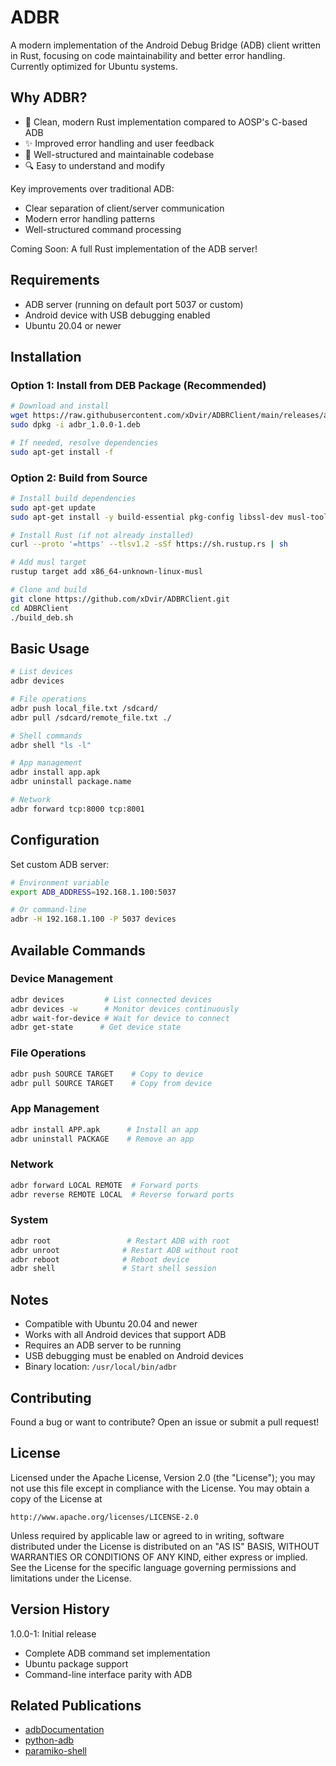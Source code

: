 # ADBR

A modern implementation of the Android Debug Bridge (ADB) client written in Rust, focusing on code maintainability and better error handling. Currently optimized for Ubuntu systems.

## Why ADBR?

- 📝 Clean, modern Rust implementation compared to AOSP's C-based ADB
- ✨ Improved error handling and user feedback
- 🚀 Well-structured and maintainable codebase
- 🔍 Easy to understand and modify

Key improvements over traditional ADB:
- Clear separation of client/server communication
- Modern error handling patterns
- Well-structured command processing

Coming Soon: A full Rust implementation of the ADB server!

## Requirements

- ADB server (running on default port 5037 or custom)
- Android device with USB debugging enabled
- Ubuntu 20.04 or newer

## Installation

### Option 1: Install from DEB Package (Recommended)
```bash
# Download and install
wget https://raw.githubusercontent.com/xDvir/ADBRClient/main/releases/adbr_1.0.0-1.deb
sudo dpkg -i adbr_1.0.0-1.deb

# If needed, resolve dependencies
sudo apt-get install -f
```

### Option 2: Build from Source
```bash
# Install build dependencies
sudo apt-get update
sudo apt-get install -y build-essential pkg-config libssl-dev musl-tools

# Install Rust (if not already installed)
curl --proto '=https' --tlsv1.2 -sSf https://sh.rustup.rs | sh

# Add musl target
rustup target add x86_64-unknown-linux-musl

# Clone and build
git clone https://github.com/xDvir/ADBRClient.git
cd ADBRClient
./build_deb.sh
```

## Basic Usage

```bash
# List devices
adbr devices

# File operations
adbr push local_file.txt /sdcard/
adbr pull /sdcard/remote_file.txt ./

# Shell commands
adbr shell "ls -l"

# App management
adbr install app.apk
adbr uninstall package.name

# Network
adbr forward tcp:8000 tcp:8001
```

## Configuration

Set custom ADB server:
```bash
# Environment variable
export ADB_ADDRESS=192.168.1.100:5037

# Or command-line
adbr -H 192.168.1.100 -P 5037 devices
```

## Available Commands

### Device Management
```bash
adbr devices         # List connected devices
adbr devices -w      # Monitor devices continuously
adbr wait-for-device # Wait for device to connect
adbr get-state      # Get device state
```

### File Operations
```bash
adbr push SOURCE TARGET    # Copy to device
adbr pull SOURCE TARGET    # Copy from device
```

### App Management
```bash
adbr install APP.apk      # Install an app
adbr uninstall PACKAGE    # Remove an app
```

### Network
```bash
adbr forward LOCAL REMOTE  # Forward ports
adbr reverse REMOTE LOCAL  # Reverse forward ports
```

### System
```bash
adbr root                 # Restart ADB with root
adbr unroot              # Restart ADB without root
adbr reboot              # Reboot device
adbr shell               # Start shell session
```

## Notes

- Compatible with Ubuntu 20.04 and newer
- Works with all Android devices that support ADB
- Requires an ADB server to be running
- USB debugging must be enabled on Android devices
- Binary location: `/usr/local/bin/adbr`

## Contributing

Found a bug or want to contribute? Open an issue or submit a pull request!

## License

Licensed under the Apache License, Version 2.0 (the "License");
you may not use this file except in compliance with the License.
You may obtain a copy of the License at

    http://www.apache.org/licenses/LICENSE-2.0

Unless required by applicable law or agreed to in writing, software
distributed under the License is distributed on an "AS IS" BASIS,
WITHOUT WARRANTIES OR CONDITIONS OF ANY KIND, either express or implied.
See the License for the specific language governing permissions and
limitations under the License.

## Version History

1.0.0-1: Initial release
- Complete ADB command set implementation
- Ubuntu package support
- Command-line interface parity with ADB

## Related Publications

- [adbDocumentation](https://github.com/cstyan/adbDocumentation)
- [python-adb](https://github.com/google/python-adb)
- [paramiko-shell](https://github.com/sirosen/paramiko-shell/blob/master/interactive_shell.py)